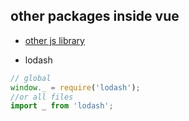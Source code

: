 

## other packages inside vue

* [other js library](https://vuejsdevelopers.com/2017/04/22/vue-js-libraries-plugins/)

* lodash

```js
// global
window._ = require('lodash');
//or all files
import _ from 'lodash';
```
